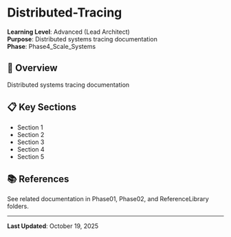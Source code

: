 # Distributed-Tracing

**Learning Level**: Advanced (Lead Architect)  
**Purpose**: Distributed systems tracing documentation  
**Phase**: Phase4_Scale_Systems

## 🎯 Overview

Distributed systems tracing documentation

## 📋 Key Sections

- Section 1
- Section 2
- Section 3
- Section 4
- Section 5

## 📚 References

See related documentation in Phase01, Phase02, and ReferenceLibrary folders.

---

**Last Updated**: October 19, 2025
